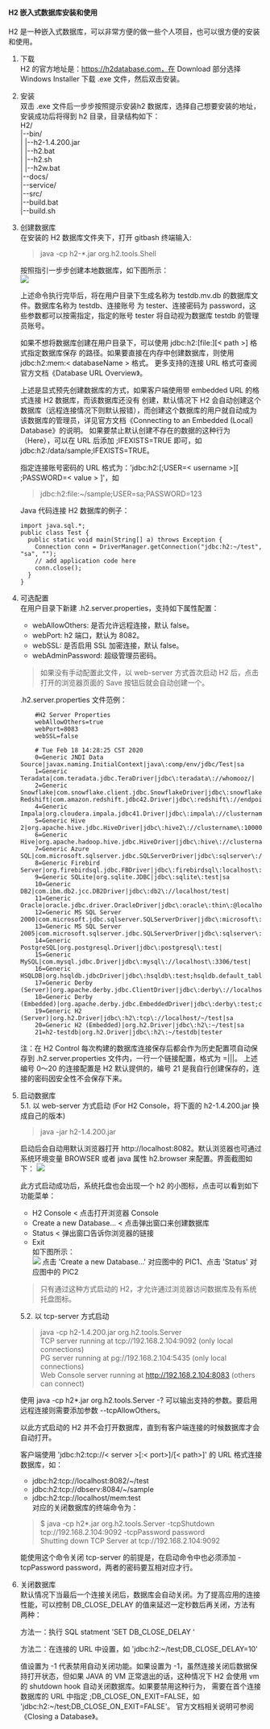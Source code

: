 #### H2 嵌入式数据库安装和使用

H2 是一种嵌入式数据库，可以非常方便的做一些个人项目，也可以很方便的安装和使用。  

1. 下载  
    H2 的官方地址是：https://h2database.com，在 Download 部分选择 Windows Installer 下载 .exe 文件，然后双击安装。

2. 安装  
    双击 .exe 文件后一步步按照提示安装h2 数据库，选择自己想要安装的地址，安装成功后将得到 h2 目录，目录结构如下：  
    H2/  
    |--bin/  
    |  |--h2-1.4.200.jar  
    |  |--h2.bat  
    |  |--h2.sh  
    |  |--h2w.bat  
    |--docs/  
    |--service/  
    |--src/  
    |--build.bat  
    |--build.sh  

3. 创建数据库  
    在安装的 H2 数据库文件夹下，打开 gitbash 终端输入:
    > java -cp h2-*.jar org.h2.tools.Shell

    按照指引一步步创建本地数据库，如下图所示：  
    ![](picturesForMd/h2CreateDB.PNG)
    
    上述命令执行完毕后，将在用户目录下生成名称为 testdb.mv.db 的数据库文件。数据库名称为 testdb、连接账号
    为 tester、连接密码为 password，这些参数都可以按需指定，指定的账号 tester 将自动视为数据库 testdb 的管理员账号。

    如果不想将数据库创建在用户目录下，可以使用 jdbc:h2:[file:][< path >]<databaseName> 格式指定数据库保存
    的路径。如果要直接在内存中创建数据库，则使用 jdbc:h2:mem:< databaseName > 格式。
    更多支持的连接 URL 格式可查阅官方文档《Database URL Overview》。
    
    上述是显式预先创建数据库的方式，如果客户端使用带 embedded URL 的格式连接 H2 数据库，而该数据库还没有
    创建，默认情况下 H2 会自动创建这个数据库（远程连接情况下则默认报错），而创建这个数据库的用户就自动成为
    该数据库的管理员，详见官方文档《Connecting to an Embedded (Local) Database》的说明。
    如果要禁止默认创建不存在的数据的这种行为（Here），可以在 URL 后添加 ;IFEXISTS=TRUE 即可，如 
    jdbc:h2:/data/sample;IFEXISTS=TRUE。
    
    指定连接账号密码的 URL 格式为：'jdbc:h2:<url>[;USER=< username >][ ;PASSWORD=< value > ]'，如 
    > jdbc:h2:file:~/sample;USER=sa;PASSWORD=123
    
    Java 代码连接 H2 数据库的例子：
    ```text
    import java.sql.*;
    public class Test {
      public static void main(String[] a) throws Exception {
        Connection conn = DriverManager.getConnection("jdbc:h2:~/test", "sa", "");
        // add application code here
        conn.close();
      }
    }
   ```

4. 可选配置  
    在用户目录下新建 .h2.server.properties，支持如下属性配置：
    
    - webAllowOthers: 是否允许远程连接，默认 false。
    - webPort: h2 端口，默认为 8082。
    - webSSL: 是否启用 SSL 加密连接，默认 false。
    - webAdminPassword: 超级管理员密码。
    > 如果没有手动配置此文件，以 web-server 方式首次启动 H2 后，点击打开的浏览器页面的 Save 按钮后就会自动创建一个。
    
    .h2.server.properties 文件范例：
    ```text
        #H2 Server Properties
        webAllowOthers=true
        webPort=8083
        webSSL=false
        
        # Tue Feb 18 14:28:25 CST 2020
        0=Generic JNDI Data Source|javax.naming.InitialContext|java\:comp/env/jdbc/Test|sa
        1=Generic Teradata|com.teradata.jdbc.TeraDriver|jdbc\:teradata\://whomooz/|
        2=Generic Snowflake|com.snowflake.client.jdbc.SnowflakeDriver|jdbc\:snowflake\://accountName.snowflakec3=Generic Redshift|com.amazon.redshift.jdbc42.Driver|jdbc\:redshift\://endpoint\:5439/database|
        4=Generic Impala|org.cloudera.impala.jdbc41.Driver|jdbc\:impala\://clustername\:21050/default|
        5=Generic Hive 2|org.apache.hive.jdbc.HiveDriver|jdbc\:hive2\://clustername\:10000/default|
        6=Generic Hive|org.apache.hadoop.hive.jdbc.HiveDriver|jdbc\:hive\://clustername\:10000/default|
        7=Generic Azure SQL|com.microsoft.sqlserver.jdbc.SQLServerDriver|jdbc\:sqlserver\://name.database.windows.net\:1433|
        8=Generic Firebird Server|org.firebirdsql.jdbc.FBDriver|jdbc\:firebirdsql\:localhost\:c\:/temp/firebird/test|sysdba
        9=Generic SQLite|org.sqlite.JDBC|jdbc\:sqlite\:test|sa
        10=Generic DB2|com.ibm.db2.jcc.DB2Driver|jdbc\:db2\://localhost/test|
        11=Generic Oracle|oracle.jdbc.driver.OracleDriver|jdbc\:oracle\:thin\:@localhost\:1521\:XE|sa
        12=Generic MS SQL Server 2000|com.microsoft.jdbc.sqlserver.SQLServerDriver|jdbc\:microsoft\:sqlserver\://localhost\:1433;DatabaseName\=sqlexpress|sa
        13=Generic MS SQL Server 2005|com.microsoft.sqlserver.jdbc.SQLServerDriver|jdbc\:sqlserver\://localhost;DatabaseName\=test|sa
        14=Generic PostgreSQL|org.postgresql.Driver|jdbc\:postgresql\:test|
        15=Generic MySQL|com.mysql.jdbc.Driver|jdbc\:mysql\://localhost\:3306/test|
        16=Generic HSQLDB|org.hsqldb.jdbcDriver|jdbc\:hsqldb\:test;hsqldb.default_table_type\=cached|sa
        17=Generic Derby (Server)|org.apache.derby.jdbc.ClientDriver|jdbc\:derby\://localhost\:1527/test;create\=true|sa
        18=Generic Derby (Embedded)|org.apache.derby.jdbc.EmbeddedDriver|jdbc\:derby\:test;create\=true|sa
        19=Generic H2 (Server)|org.h2.Driver|jdbc\:h2\:tcp\://localhost/~/test|sa
        20=Generic H2 (Embedded)|org.h2.Driver|jdbc\:h2\:~/test|sa
        21=h2-testdb|org.h2.Driver|jdbc\:h2\:~/testdb|tester
    ```
    注：在 H2 Control 每次构建的数据库连接保存后都会作为历史配置项自动保存到 .h2.server.properties 文件内，一行一个链接配置，格式为 <number>=<name>|<driver>|<url>|<user>。
    上述编号 0～20 的连接配置是 H2 默认提供的，编号 21 是我自行创建保存的，连接的密码因安全性不会保存下来。

5. 启动数据库  
    5.1. 以 web-server 方式启动 (For H2 Console，将下面的 h2-1.4.200.jar 换成自己的版本)  
    > java -jar h2-1.4.200.jar
    
    启动后会自动用默认浏览器打开 http://localhost:8082。默认浏览器也可通过系统环境变量 BROWSER 或者 
    java 属性 h2.browser 来配置。界面截图如下：
    ![](picturesForMd/h2ServerConsole.PNG)
    
    此方式启动成功后，系统托盘也会出现一个 h2 的小图标，点击可以看到如下功能菜单：  
    - H2 Console < 点击打开浏览器 Console
    - Create a new Database... < 点击弹出窗口来创建数据库
    - Status < 弹出窗口告诉你浏览器的链接
    - Exit  
    如下图所示：  
    ![](picturesForMd/h2ServerConnectSuccess.PNG)
    点击 'Create a new Database...' 对应图中的 PIC1、点击 'Status' 对应图中的 PIC2
    
    > 只有通过这种方式启动的 H2，才允许通过浏览器访问数据库及有系统托盘图标。

    5.2. 以 tcp-server 方式启动  
    > java -cp h2-1.4.200.jar org.h2.tools.Server  
    TCP server running at tcp://192.168.2.104:9092 (only local connections)  
    PG server running at pg://192.168.2.104:5435 (only local connections)  
    Web Console server running at http://192.168.2.104:8083 (others can connect)  

    使用 java -cp h2*.jar org.h2.tools.Server -? 可以输出支持的参数。要启用远程连接则需要添加参数 --tcpAllowOthers。
    
    以此方式启动的 H2 并不会打开数据库，直到有客户端连接的时候数据库才会自动打开。
    
    客户端使用 'jdbc:h2:tcp://< server >[:< port>]/[< path>]<databaseName>' 的 URL 格式连接数据库，如：  
    - jdbc:h2:tcp://localhost:8082/~/test
    - jdbc:h2:tcp://dbserv:8084/~/sample
    - jdbc:h2:tcp://localhost/mem:test  
    对应的关闭数据库的终端命令为：
    > $ java -cp h2*.jar org.h2.tools.Server -tcpShutdown tcp://192.168.2.104:9092 -tcpPassword password  
    Shutting down TCP Server at tcp://192.168.2.104:9092  

    能使用这个命令关闭 tcp-server 的前提是，在启动命令中也必须添加 -tcpPassword password，两者的密码要互相对应才行。

6. 关闭数据库  
    默认情况下当最后一个连接关闭后，数据库会自动关闭。为了提高应用的连接性能，可以控制 DB_CLOSE_DELAY 的值来延迟一定秒数后再关闭，方法有两种：

    方法一：执行 SQL statment 'SET DB_CLOSE_DELAY <seconds>‘

    方法二：在连接的 URL 中设置，如 'jdbc:h2:~/test;DB_CLOSE_DELAY=10'

    值设置为 -1 代表禁用自动关闭功能。如果设置为 -1，虽然连接关闭后数据保持打开状态，但如果 JAVA 的 VM 
    正常退出的话，这种情况下 H2 会使用 vm 的 shutdown hook 自动关闭数据库。如果要禁用这种行为，
    需要在首个连接数据库的 URL 中指定 ;DB_CLOSE_ON_EXIT=FALSE，如 
    'jdbc:h2:~/test;DB_CLOSE_ON_EXIT=FALSE'。
    官方文档相关说明可参阅《Closing a Database》。